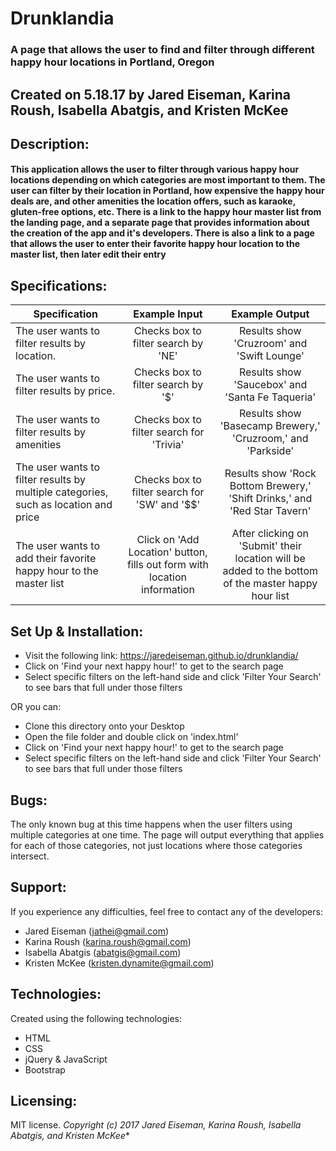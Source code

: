 # Drunklandia
### A page that allows the user to find and filter through different happy hour locations in Portland, Oregon
## Created on 5.18.17 by Jared Eiseman, Karina Roush, Isabella Abatgis, and Kristen McKee

## Description:
#### This application allows the user to filter through various happy hour locations depending on which categories are most important to them. The user can filter by their location in Portland, how expensive the happy hour deals are, and other amenities the location offers, such as karaoke, gluten-free options, etc. There is a link to the happy hour master list from the landing page, and a separate page that provides information about the creation of the app and it's developers. There is also a link to a page that allows the user to enter their favorite happy hour location to the master list, then later edit their entry

## Specifications:
| Specification | Example Input | Example Output |
| ---------------- |:----------------:|:----------------:|
| The user wants to filter results by location. | Checks box to filter search by 'NE' | Results show 'Cruzroom' and 'Swift Lounge' |
| The user wants to filter results by price. | Checks box to filter search by '$' | Results show 'Saucebox' and 'Santa Fe Taqueria' |
| The user wants to filter results by amenities | Checks box to filter search for 'Trivia' | Results show 'Basecamp Brewery,' 'Cruzroom,' and 'Parkside' |
| The user wants to filter results by multiple categories, such as location and price | Checks box to filter search for 'SW' and '$$' | Results show 'Rock Bottom Brewery,' 'Shift Drinks,' and 'Red Star Tavern' |
| The user wants to add their favorite happy hour to the master list | Click on 'Add Location' button, fills out form with location information | After clicking on 'Submit' their location will be added to the bottom of the master happy hour list |

## Set Up & Installation:
* Visit the following link: <https://jaredeiseman.github.io/drunklandia/>
* Click on 'Find your next happy hour!' to get to the search page
* Select specific filters on the left-hand side and click 'Filter Your Search' to see bars that full under those filters

OR you can:

* Clone this directory onto your Desktop
* Open the file folder and double click on 'index.html'
* Click on 'Find your next happy hour!' to get to the search page
* Select specific filters on the left-hand side and click 'Filter Your Search' to see bars that full under those filters

## Bugs:
The only known bug at this time happens when the user filters using multiple categories at one time. The page will output everything that applies for each of those categories, not just locations where those categories intersect.

## Support:
If you experience any difficulties, feel free to contact any of the developers:
* Jared Eiseman (jathei@gmail.com)
* Karina Roush (karina.roush@gmail.com)
* Isabella Abatgis (abatgis@gmail.com)
* Kristen McKee (kristen.dynamite@gmail.com)

## Technologies:
Created using the following technologies:
* HTML
* CSS
* jQuery & JavaScript
* Bootstrap

## Licensing:
MIT license.
*Copyright (c) 2017 Jared Eiseman, Karina Roush, Isabella Abatgis, and Kristen McKee**
